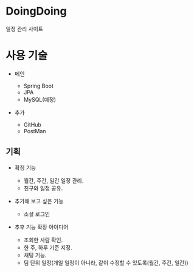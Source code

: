 # DoingDoing

일정 관리 사이트

# 사용 기술

* 메인
    * Spring Boot
    * JPA
    * MySQL(예정)

* 추가
    * GitHub
    * PostMan

## 기획

* 확정 기능
    * 월간, 주간, 일간 일정 관리.
    * 친구와 일정 공유.

* 추가해 보고 싶은 기능
    * 소셜 로그인

* 추후 기능 확장 아이디어
    * 조회한 사람 확인.
    * 한 주, 하루 기준 지정.
    * 채팅 기능.
    * 팀 단위 일정(개일 일정이 아니라, 같이 수정할 수 있도록(월간, 주간, 일간))

